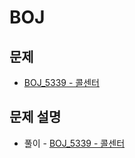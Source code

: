 # BOJ

## 문제

- [BOJ_5339 - 콜센터](https://www.acmicpc.net/problem/5339)

## 문제 설명

- 풀이 - [BOJ_5339 - 콜센터](https://github.com/Meantint/Baekjoon/tree/master/Bronze%20V/BOJ_5339)
